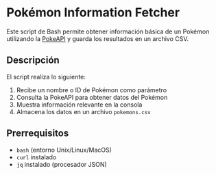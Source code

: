 # Pokémon Information Fetcher

Este script de Bash permite obtener información básica de un Pokémon utilizando la [PokeAPI](https://pokeapi.co) y guarda los resultados en un archivo CSV.

## Descripción
El script realiza lo siguiente:
1. Recibe un nombre o ID de Pokémon como parámetro
2. Consulta la PokeAPI para obtener datos del Pokémon
3. Muestra información relevante en la consola
4. Almacena los datos en un archivo `pokemons.csv`

## Prerrequisitos
- `bash` (entorno Unix/Linux/MacOS)
- `curl` instalado
- `jq` instalado (procesador JSON)